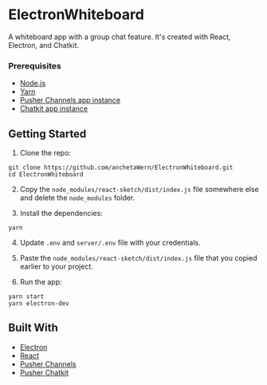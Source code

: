 # ElectronWhiteboard
A whiteboard app with a group chat feature. It's created with React, Electron, and Chatkit.

### Prerequisites

- [Node.js](https://nodejs.org/en/)
- [Yarn](https://yarnpkg.com/en/)
- [Pusher Channels app instance](https://pusher.com/channels)
- [Chatkit app instance](https://pusher.com/chatkit)

## Getting Started

1. Clone the repo:

```
git clone https://github.com/anchetaWern/ElectronWhiteboard.git
cd ElectronWhiteboard
```

2. Copy the `node_modules/react-sketch/dist/index.js` file somewhere else and delete the `node_modules` folder.

3. Install the dependencies:

```
yarn
```

4. Update `.env` and `server/.env` file with your credentials.

5. Paste the `node_modules/react-sketch/dist/index.js` file that you copied earlier to your project. 

6. Run the app:

```
yarn start
yarn electron-dev
```


## Built With

- [Electron](https://electronjs.org/)
- [React](https://reactjs.org/)
- [Pusher Channels](https://pusher.com/channels)
- [Pusher Chatkit](https://pusher.com/chatkit)
